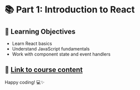 # 📚 Part 1: Introduction to React

## 🎯 Learning Objectives
- Learn React basics
- Understand JavaScript fundamentals
- Work with component state and event handlers

## 🔗 [Link to course content](https://fullstackopen.com/en/part1)

Happy coding! 💻✨

